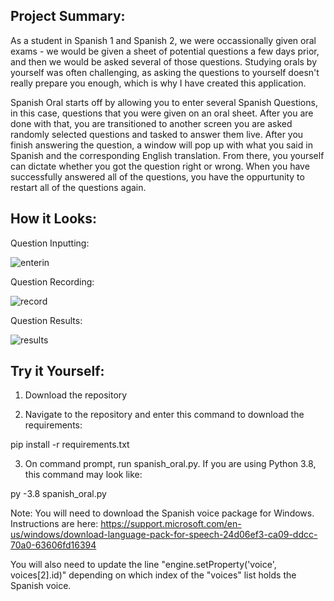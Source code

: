## Project Summary:

As a student in Spanish 1 and Spanish 2, we were occassionally given oral exams - we would be given a sheet of potential questions a few days prior, and then we would be asked several of those questions. Studying orals by yourself was often challenging, as asking the questions to yourself doesn't really prepare you enough, which is why I have created this application.

Spanish Oral starts off by allowing you to enter several Spanish Questions, in this case, questions that you were given on an oral sheet. After you are done with that, you are transitioned to another screen you are asked randomly selected questions and tasked to answer them live. After you finish answering the question, a window will pop up with what you said in Spanish and the corresponding English translation. From there, you yourself can dictate whether you got the question right or wrong. When you have successfully answered all of the questions, you have the oppurtunity to restart all of the questions again. 

## How it Looks:

Question Inputting:

![enterin](https://github.com/GithubArnavSharma/SpanishOral/assets/77365987/9514c991-a750-444f-8743-aba7c6004cdb)

Question Recording:

![record](https://github.com/GithubArnavSharma/SpanishOral/assets/77365987/84325ea6-fbca-425d-9096-184d954e4e32)

Question Results:

![results](https://github.com/GithubArnavSharma/SpanishOral/assets/77365987/cec92cd2-d8f9-4ee6-9b5c-d8b637bd39e8)

## Try it Yourself:

1. Download the repository

2. Navigate to the repository and enter this command to download the requirements:
   
pip install -r requirements.txt

3. On command prompt, run spanish_oral.py. If you are using Python 3.8, this command may look like:

py -3.8 spanish_oral.py 

Note: You will need to download the Spanish voice package for Windows. Instructions are here: https://support.microsoft.com/en-us/windows/download-language-pack-for-speech-24d06ef3-ca09-ddcc-70a0-63606fd16394

You will also need to update the line "engine.setProperty('voice', voices[2].id)" depending on which index of the "voices" list holds the Spanish voice.
